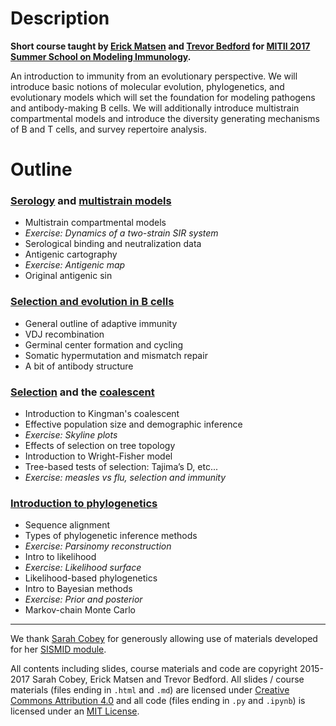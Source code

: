 # Description

**Short course taught by [Erick Matsen](http://matsen.fredhutch.org/) and [Trevor Bedford](http://bedford.io/) for [MITII 2017 Summer School on Modeling Immunology](https://scholarblogs.emory.edu/mitii/summer-school/).**

An introduction to immunity from an evolutionary perspective. We will introduce basic notions of molecular evolution, phylogenetics, and evolutionary models which will set the foundation for modeling pathogens and antibody-making B cells. We will additionally introduce multistrain compartmental models and introduce the diversity generating mechanisms of B and T cells, and survey repertoire analysis.

# Outline

### [Serology](serology/) and [multistrain models](models/)

* Multistrain compartmental models
* *Exercise: Dynamics of a two-strain SIR system*
* Serological binding and neutralization data
* Antigenic cartography
* *Exercise: Antigenic map*
* Original antigenic sin

### [Selection and evolution in B cells](bcells/)

* General outline of adaptive immunity
* VDJ recombination
* Germinal center formation and cycling
* Somatic hypermutation and mismatch repair
* A bit of antibody structure

### [Selection](selection/) and the [coalescent](coalescent/)

* Introduction to Kingman's coalescent
* Effective population size and demographic inference
* *Exercise: Skyline plots*
* Effects of selection on tree topology
* Introduction to Wright­-Fisher model
* Tree­-based tests of selection: Tajima’s D, etc...
* *Exercise: measles vs flu, selection and immunity*

### [Introduction to phylogenetics](phylogenetics/)

* Sequence alignment
* Types of phylogenetic inference methods
* *Exercise: Parsinomy reconstruction*
* Intro to likelihood
* *Exercise: Likelihood surface*
* Likelihood-based phylogenetics
* Intro to Bayesian methods
* *Exercise: Prior and posterior*
* Markov-chain Monte Carlo

-----------------------------------

We thank [Sarah Cobey](http://cobeylab.uchicago.edu/) for generously allowing use of materials developed for her [SISMID module](http://bedford.io/projects/sismid/).

All contents including slides, course materials and code are copyright 2015-2017 Sarah Cobey, Erick Matsen and Trevor Bedford. All slides / course materials (files ending in `.html` and `.md`) are licensed under [Creative Commons Attribution 4.0](CC-LICENSE.txt) and all code (files ending in `.py` and `.ipynb`) is licensed under an [MIT License](MIT-LICENSE.txt).
